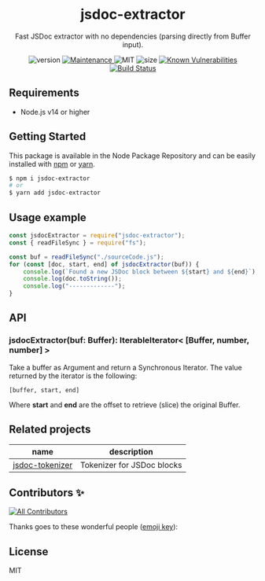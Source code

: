 <p align="center"><h1 align="center">
  jsdoc-extractor
</h1>

<p align="center">
  Fast JSDoc extractor with no dependencies (parsing directly from Buffer input).
</p>

<p align="center">
<img src="https://img.shields.io/badge/dynamic/json.svg?url=https://raw.githubusercontent.com/fraxken/jsdoc-extractor/master/package.json&amp;query=$.version&amp;label=Version" alt="version">
<a href="https://github.com/fraxken/jsdoc-extractor/commit-activity">
  <img src="https://img.shields.io/badge/Maintained%3F-yes-green.svg" alt="Maintenance">
</a>
<img src="https://img.shields.io/github/license/mashape/apistatus.svg" alt="MIT">
<img src="https://img.shields.io/bundlephobia/min/jsdoc-extractor.svg" alt="size">
<a href="https://snyk.io/test/github/fraxken/jsdoc-extractor?targetFile=package.json">
  <img src="https://snyk.io/test/github/fraxken/jsdoc-extractor/badge.svg?targetFile=package.json" alt="Known Vulnerabilities">
</a>
<a href="https://travis-ci.com/fraxken/jsdoc-extractor">
  <img src="https://travis-ci.com/fraxken/jsdoc-extractor.svg?branch=master" alt="Build Status">
</a>
</p>


## Requirements
- Node.js v14 or higher

## Getting Started

This package is available in the Node Package Repository and can be easily installed with [npm](https://docs.npmjs.com/getting-started/what-is-npm) or [yarn](https://yarnpkg.com).

```bash
$ npm i jsdoc-extractor
# or
$ yarn add jsdoc-extractor
```

## Usage example
```js
const jsdocExtractor = require("jsdoc-extractor");
const { readFileSync } = require("fs");

const buf = readFileSync("./sourceCode.js");
for (const [doc, start, end] of jsdocExtractor(buf)) {
    console.log(`Found a new JSDoc block between ${start} and ${end}`);
    console.log(doc.toString());
    console.log("-------------");
}
```

## API

### jsdocExtractor(buf: Buffer): IterableIterator< [Buffer, number, number] >
Take a buffer as Argument and return a Synchronous Iterator. The value returned by the iterator is the following:
```
[buffer, start, end]
```

Where **start** and **end** are the offset to retrieve (slice) the original Buffer.

## Related projects

| name | description |
| --- | --- |
| [jsdoc-tokenizer](https://github.com/fraxken/jsdoc-tokenizer) | Tokenizer for JSDoc blocks |

## Contributors ✨

<!-- ALL-CONTRIBUTORS-BADGE:START - Do not remove or modify this section -->
[![All Contributors](https://img.shields.io/badge/all_contributors-1-orange.svg?style=flat-square)](#contributors-)
<!-- ALL-CONTRIBUTORS-BADGE:END -->

Thanks goes to these wonderful people ([emoji key](https://allcontributors.org/docs/en/emoji-key)):

<!-- ALL-CONTRIBUTORS-LIST:START - Do not remove or modify this section -->
<!-- prettier-ignore-start -->
<!-- markdownlint-disable -->

<!-- markdownlint-restore -->
<!-- prettier-ignore-end -->

<!-- ALL-CONTRIBUTORS-LIST:END -->

## License
MIT
